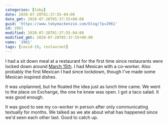 ```yaml
---
categories: [toby]
date: 2020-07-28T01:37:55-04:00
date_gmt: 2020-07-28T05:37:55+00:00
guid: 'https://www.tobymackenzie.com/blog/?p=2961'
id: 2961
modified: 2020-07-28T01:37:55-04:00
modified_gmt: 2020-07-28T05:37:55+00:00
name: '2961'
tags: [covid-19, restaurant]
---
```


I had a sit down meal at a restaurant for the first time since restaurants were locked down around [March 15th](/blog/2020/03/16/2712/).  I had Mexican with a co-worker.<!--more-->  Also probably the first Mexican I had since lockdown, though I've made some Mexican inspired dishes.

It was unplanned, but he floated the idea just as lunch time came.  We went to the place on Exchange, the one he knew was open.  I got a taco salad.  It was good enough.

It was good to see my co-worker in person after only communicating textually for months.  We talked as we ate about what has happened since we'd seen each other last.  Good to catch up.
